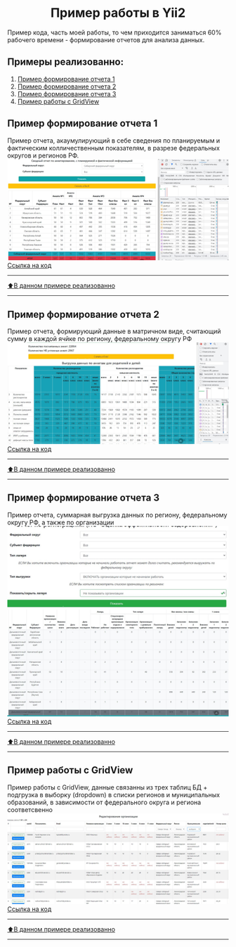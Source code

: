 <p align="center">
    <h1 align="center">Пример работы в Yii2</h1>
</p>

Пример кода, часть моей работы, то чем приходится заниматься 60% рабочего времени - формирование отчетов для анализа данных.

## Примеры реализованно:
1. [Пример формирование отчета 1](#Пример-формирование-отчета-1)
2. [Пример формирование отчета 2](#Пример-формирование-отчета-2)
3. [Пример формирование отчета 3](#Пример-формирование-отчета-3)
4. [Пример работы с GridView](#Пример-работы-с-GridView)

## Пример формирование отчета 1
Пример отчета, акаумулирующий в себе сведения по планируемым и фактическим колличественным показателям, в разрезе федеральных округов и регионов РФ.
![Пример работы](report1/report1.JPG)
[Ссылка на код](https://github.com/VladJutnik/demonstration/tree/master/report1)
____
[:arrow_up:В данном примере реализованно](#В-данном-примере-реализованно)
___

## Пример формирование отчета 2
Пример отчета, формирующий данные в матричном виде, считающий сумму в каждой ячйке по региону, федеральному округу РФ
![Пример работы](report2/report2.JPG)
[Ссылка на код](https://github.com/VladJutnik/demonstration/tree/master/report2)
____
[:arrow_up:В данном примере реализованно](#В-данном-примере-реализованно)
___

## Пример формирование отчета 3
Пример отчета, суммарная выгрузка данных по региону, федеральному округу РФ, а также по организации
![Пример работы](report3/view1.JPG)
![Пример работы](report3/view2.JPG)
[Ссылка на код](https://github.com/VladJutnik/demonstration/tree/master/gridView)
____
[:arrow_up:В данном примере реализованно](#В-данном-примере-реализованно)
___

## Пример работы с GridView
Пример работы с GridView, данные связанны из трех таблиц БД + подгрузка в выборку (dropdown) в списки регионов и муниципальных образований, в зависимости от федерального округа и региона соответсвенно   
![Пример работы](gridView/views_grid.JPG)
[Ссылка на код](https://github.com/VladJutnik/demonstration/tree/master/report3)
____
[:arrow_up:В данном примере реализованно](#В-данном-примере-реализованно)
___

